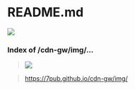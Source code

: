 # README.md

[![](https://img.shields.io/badge/Raw-{README}-F1F1F1?style=for-the-badge)](https://7pub.github.io/cdn-gw/img/README.md)

### Index of /cdn-gw/img/...

> [![](https://img.shields.io/badge/Raw-{/cdn-gw/img/}-22272e?style=for-the-badge)](https://7pub.github.io/cdn-gw/img/#)

> https://7pub.github.io/cdn-gw/img/
